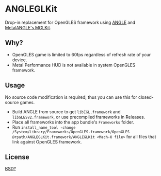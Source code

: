 # ANGLEGLKit

Drop-in replacement for OpenGLES framework using [ANGLE](http://github.com/google/angle) and [MetalANGLE's MGLKit](https://github.com/kakashidinho/metalangle/tree/master/ios/xcode/MGLKit).

## Why?
- OpenGLES game is limited to 60fps regardless of refresh rate of your device.
- Metal Performance HUD is not available in system OpenGLES framework.

## Usage
No source code modification is required, thus you can use this for closed-source games.

- Build ANGLE from source to get `libEGL.framework` and `libGLESv2.framework`, or use precompiled frameworks in Releases.
- Place all frameworks into the app bundle's `Frameworks` folder.
- Run `install_name_tool -change /System/Library/Frameworks/OpenGLES.framework/OpenGLES @rpath/ANGLEGLKit.framework/ANGLEGLKit <Mach-O file>` for all files that link against OpenGLES framework.

## License
[BSD?](https://github.com/kakashidinho/metalangle/raw/master/LICENSE)
